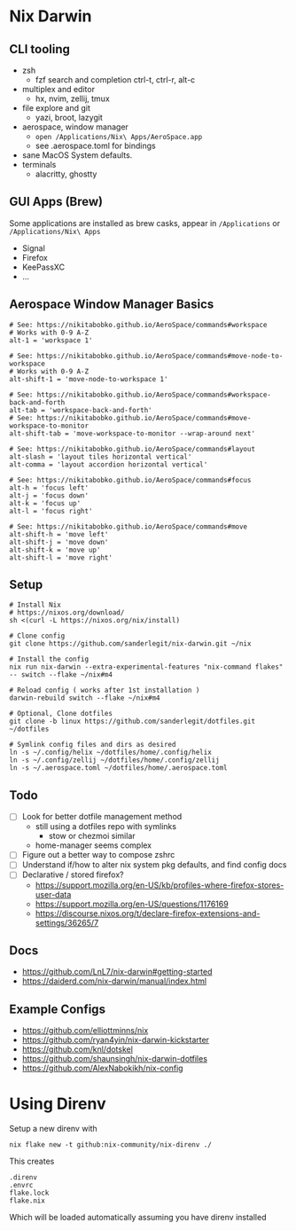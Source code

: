 # Nix Darwin

## CLI tooling
- zsh
  - fzf search and completion
    ctrl-t, ctrl-r, alt-c
- multiplex and editor
  - hx, nvim, zellij, tmux
- file explore and git
  - yazi, broot, lazygit
- aerospace, window manager
  - `open /Applications/Nix\ Apps/AeroSpace.app`
  - see .aerospace.toml for bindings
- sane MacOS System defaults.
- terminals
  - alacritty, ghostty

## GUI Apps (Brew)
Some applications are installed as brew casks, appear in `/Applications` or `/Applications/Nix\ Apps`

- Signal
- Firefox
- KeePassXC
- ...

## Aerospace Window Manager Basics

```
# See: https://nikitabobko.github.io/AeroSpace/commands#workspace
# Works with 0-9 A-Z
alt-1 = 'workspace 1'

# See: https://nikitabobko.github.io/AeroSpace/commands#move-node-to-workspace
# Works with 0-9 A-Z
alt-shift-1 = 'move-node-to-workspace 1'

# See: https://nikitabobko.github.io/AeroSpace/commands#workspace-back-and-forth
alt-tab = 'workspace-back-and-forth'
# See: https://nikitabobko.github.io/AeroSpace/commands#move-workspace-to-monitor
alt-shift-tab = 'move-workspace-to-monitor --wrap-around next'

# See: https://nikitabobko.github.io/AeroSpace/commands#layout
alt-slash = 'layout tiles horizontal vertical'
alt-comma = 'layout accordion horizontal vertical'

# See: https://nikitabobko.github.io/AeroSpace/commands#focus
alt-h = 'focus left'
alt-j = 'focus down'
alt-k = 'focus up'
alt-l = 'focus right'

# See: https://nikitabobko.github.io/AeroSpace/commands#move
alt-shift-h = 'move left'
alt-shift-j = 'move down'
alt-shift-k = 'move up'
alt-shift-l = 'move right'
```

## Setup
```
# Install Nix
# https://nixos.org/download/
sh <(curl -L https://nixos.org/nix/install)

# Clone config
git clone https://github.com/sanderlegit/nix-darwin.git ~/nix

# Install the config
nix run nix-darwin --extra-experimental-features "nix-command flakes" -- switch --flake ~/nix#m4

# Reload config ( works after 1st installation )
darwin-rebuild switch --flake ~/nix#m4

# Optional, Clone dotfiles
git clone -b linux https://github.com/sanderlegit/dotfiles.git ~/dotfiles

# Symlink config files and dirs as desired
ln -s ~/.config/helix ~/dotfiles/home/.config/helix
ln -s ~/.config/zellij ~/dotfiles/home/.config/zellij
ln -s ~/.aerospace.toml ~/dotfiles/home/.aerospace.toml
```

## Todo

- [ ] Look for better dotfile management method
  - still using a dotfiles repo with symlinks
    - stow or chezmoi similar
  - home-manager seems complex
- [ ] Figure out a better way to compose zshrc
- [ ] Understand if/how to alter nix system pkg defaults, and find config docs
- [ ] Declarative / stored firefox?
  - https://support.mozilla.org/en-US/kb/profiles-where-firefox-stores-user-data
  - https://support.mozilla.org/en-US/questions/1176169
  - https://discourse.nixos.org/t/declare-firefox-extensions-and-settings/36265/7

## Docs
- https://github.com/LnL7/nix-darwin#getting-started
- https://daiderd.com/nix-darwin/manual/index.html

## Example Configs
- https://github.com/elliottminns/nix
- https://github.com/ryan4yin/nix-darwin-kickstarter
- https://github.com/knl/dotskel
- https://github.com/shaunsingh/nix-darwin-dotfiles
- https://github.com/AlexNabokikh/nix-config

# Using Direnv
Setup a new direnv with 
```
nix flake new -t github:nix-community/nix-direnv ./
```
This creates
```
.direnv
.envrc
flake.lock
flake.nix
```
Which will be loaded automatically assuming you have direnv installed
